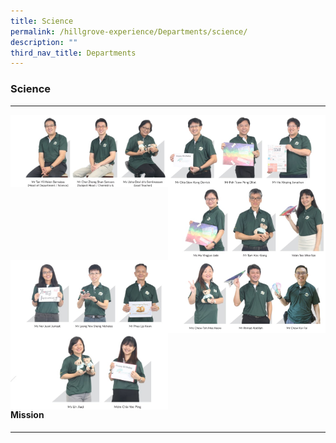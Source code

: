 ```yaml
---
title: Science
permalink: /hillgrove-experience/Departments/science/
description: ""
third_nav_title: Departments
---
```

### **Science**

------------------------------------------------------------------
<img src="/images/sci%201.jpg" 
     style="width:50%" align=left>
<img src="/images/sci%202.jpg" 
     style="width:50%" align=right>
		 
<img src="/images/sci%203.jpg" 
     style="width:50%" align=left>
<img src="/images/sci%204.jpg" 
     style="width:50%" align=right>
		 
<img src="/images/sci%205.jpg" 
     style="width:50%" align=left>
<img src="/images/sci%206.jpg" 
     style="width:50%" align=right>		 

------------------------------------------------------------------
<br><br><br>
#### **Mission**

------------------------------------------------------------------
